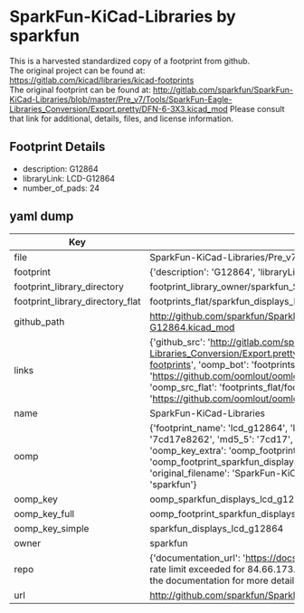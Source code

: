 # SparkFun-KiCad-Libraries by sparkfun  
This is a harvested standardized copy of a footprint from github.  
The original project can be found at:  
https://gitlab.com/kicad/libraries/kicad-footprints  
The original footprint can be found at:
http://gitlab.com/sparkfun/SparkFun-KiCad-Libraries/blob/master/Pre_v7/Tools/SparkFun-Eagle-Libraries_Conversion/Export.pretty/DFN-6-3X3.kicad_mod
Please consult that link for additional, details, files, and license information.  
## Footprint Details
* description: G12864  
* libraryLink: LCD-G12864  
* number_of_pads: 24  
## yaml dump  
| Key | Value |  
| --- | --- |  
| file | SparkFun-KiCad-Libraries/Pre_v7/Footprints/Displays.pretty/LCD-G12864.kicad_mod |  
| footprint | {'description': 'G12864', 'libraryLink': 'LCD-G12864', 'number_of_pads': 24} |  
| footprint_library_directory | footprint_library_owner/sparkfun_SparkFun-KiCad-Libraries |  
| footprint_library_directory_flat | footprints_flat/sparkfun_displays_lcd_g12864/working |  
| github_path | http://github.com/sparkfun/SparkFun-KiCad-Libraries/blob/master/Pre_v7/Footprints/Displays.pretty/LCD-G12864.kicad_mod |  
| links | {'github_src': 'http://gitlab.com/sparkfun/SparkFun-KiCad-Libraries/blob/master/Pre_v7/Tools/SparkFun-Eagle-Libraries_Conversion/Export.pretty/DFN-6-3X3.kicad_mod', 'github_src_repo': 'https://gitlab.com/kicad/libraries/kicad-footprints', 'oomp_bot': 'footprints/sparkfun_displays_lcd_g12864/working', 'oomp_bot_github': 'https://github.com/oomlout/oomlout_oomp_footprint_bot/tree/main/footprints/sparkfun_displays_lcd_g12864/working', 'oomp_src_flat': 'footprints_flat/footprints_flat/sparkfun_displays_lcd_g12864/working', 'oomp_src_flat_github': 'https://github.com/oomlout/oomlout_oomp_footprint_src/tree/main/footprints_flat/sparkfun_displays_lcd_g12864/working'} |  
| name | SparkFun-KiCad-Libraries |  
| oomp | {'footprint_name': 'lcd_g12864', 'library_name': 'displays', 'md5': '7cd17e826299d20d1c47a3318d46ed7e', 'md5_10': '7cd17e8262', 'md5_5': '7cd17', 'md5_6': '7cd17e', 'oomp_key': 'oomp_sparkfun_displays_lcd_g12864', 'oomp_key_extra': 'oomp_footprint_sparkfun_displays_lcd_g12864', 'oomp_key_full': 'oomp_footprint_sparkfun_displays_lcd_g12864_7cd17e', 'oomp_key_simple': 'sparkfun_displays_lcd_g12864', 'original_filename': 'SparkFun-KiCad-Libraries/Pre_v7/Footprints/Displays.pretty/LCD-G12864.kicad_mod', 'owner_name': 'sparkfun'} |  
| oomp_key | oomp_sparkfun_displays_lcd_g12864 |  
| oomp_key_full | oomp_footprint_sparkfun_displays_lcd_g12864 |  
| oomp_key_simple | sparkfun_displays_lcd_g12864 |  
| owner | sparkfun |  
| repo | {'documentation_url': 'https://docs.github.com/rest/overview/resources-in-the-rest-api#rate-limiting', 'message': "API rate limit exceeded for 84.66.173.59. (But here's the good news: Authenticated requests get a higher rate limit. Check out the documentation for more details.)"} |  
| url | http://github.com/sparkfun/SparkFun-KiCad-Libraries |  

